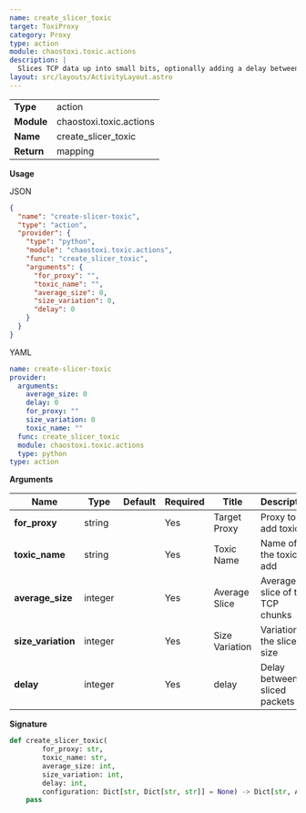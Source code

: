 ```yaml
---
name: create_slicer_toxic
target: ToxiProxy
category: Proxy
type: action
module: chaostoxi.toxic.actions
description: |
  Slices TCP data up into small bits, optionally adding a delay between each sliced "packet" with a toxicity of 100%
layout: src/layouts/ActivityLayout.astro
---
```


|            |                         |
| ---------- | ----------------------- |
| **Type**   | action                  |
| **Module** | chaostoxi.toxic.actions |
| **Name**   | create_slicer_toxic     |
| **Return** | mapping                 |

**Usage**

JSON

```json
{
  "name": "create-slicer-toxic",
  "type": "action",
  "provider": {
    "type": "python",
    "module": "chaostoxi.toxic.actions",
    "func": "create_slicer_toxic",
    "arguments": {
      "for_proxy": "",
      "toxic_name": "",
      "average_size": 0,
      "size_variation": 0,
      "delay": 0
    }
  }
}
```

YAML

```yaml
name: create-slicer-toxic
provider:
  arguments:
    average_size: 0
    delay: 0
    for_proxy: ""
    size_variation: 0
    toxic_name: ""
  func: create_slicer_toxic
  module: chaostoxi.toxic.actions
  type: python
type: action
```

**Arguments**

| Name               | Type    | Default | Required | Title          | Description                     |
| ------------------ | ------- | ------- | -------- | -------------- | ------------------------------- |
| **for_proxy**      | string  |         | Yes      | Target Proxy   | Proxy to add toxic to           |
| **toxic_name**     | string  |         | Yes      | Toxic Name     | Name of the toxic to add        |
| **average_size**   | integer |         | Yes      | Average Slice  | Average slice of the TCP chunks |
| **size_variation** | integer |         | Yes      | Size Variation | Variation of the slices size    |
| **delay**          | integer |         | Yes      | delay          | Delay between sliced packets    |

**Signature**

```python
def create_slicer_toxic(
        for_proxy: str,
        toxic_name: str,
        average_size: int,
        size_variation: int,
        delay: int,
        configuration: Dict[str, Dict[str, str]] = None) -> Dict[str, Any]:
    pass
```

